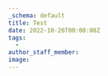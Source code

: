 ```yaml
---
_schema: default
title: Test
date: 2022-10-26T00:00:00Z
tags:
  -
author_staff_member:
image:
---
```


